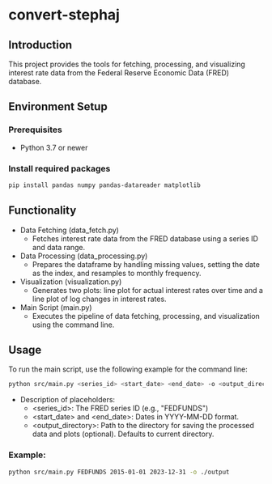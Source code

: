 # convert-stephaj

## Introduction
This project provides the tools for fetching, processing, and visualizing interest rate data from the Federal Reserve Economic Data (FRED) database.

## Environment Setup
### Prerequisites
- Python 3.7 or newer

### Install required packages
```bash
pip install pandas numpy pandas-datareader matplotlib
```

## Functionality
- Data Fetching (data_fetch.py)
  - Fetches interest rate data from the FRED database using a series ID and data range.
- Data Processing (data_processing.py)
  - Prepares the dataframe by handling missing values, setting the date as the index, and resamples to monthly frequency.
- Visualization (visualization.py)
  - Generates two plots: line plot for actual interest rates over time and a line plot of log changes in interest rates.
- Main Script (main.py)
  - Executes the pipeline of data fetching, processing, and visualization using the command line.
 
## Usage
To run the main script, use the following example for the command line:  
```bash
python src/main.py <series_id> <start_date> <end_date> -o <output_directory>
```
- Description of placeholders:
  - <series_id>: The FRED series ID (e.g., "FEDFUNDS")
  - <start_date> and <end_date>: Dates in YYYY-MM-DD format.
  - <output_directory>: Path to the directory for saving the processed data and plots (optional). Defaults to current directory.

### Example:
```bash
python src/main.py FEDFUNDS 2015-01-01 2023-12-31 -o ./output
```

